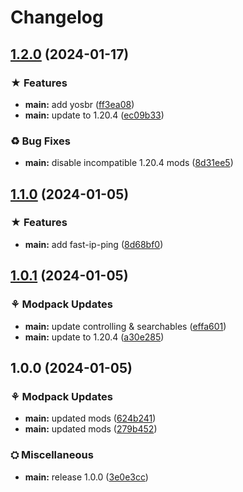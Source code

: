 # Changelog

## [1.2.0](https://github.com/darksaid98/optim/compare/main-v1.1.0...main-v1.2.0) (2024-01-17)


### ★ Features

* **main:** add yosbr ([ff3ea08](https://github.com/darksaid98/optim/commit/ff3ea083a9fc2f5f4fbf07396e29c971786fc701))
* **main:** update to 1.20.4 ([ec09b33](https://github.com/darksaid98/optim/commit/ec09b337b2576fdd965e082d1645300f4748d6ef))


### ♻ Bug Fixes

* **main:** disable incompatible 1.20.4 mods ([8d31ee5](https://github.com/darksaid98/optim/commit/8d31ee5f5e16a86560c9ea6a5cc77479020bff0d))

## [1.1.0](https://github.com/darksaid98/optim/compare/main-v1.0.1...main-v1.1.0) (2024-01-05)


### ★ Features

* **main:** add fast-ip-ping ([8d68bf0](https://github.com/darksaid98/optim/commit/8d68bf038948f998f775e479d551d7db1ea7534d))

## [1.0.1](https://github.com/darksaid98/optim/compare/main-v1.0.0...main-v1.0.1) (2024-01-05)


### ⚘ Modpack Updates

* **main:** update controlling & searchables ([effa601](https://github.com/darksaid98/optim/commit/effa6019536fa6cc949f4ef4f7f12267e2c0a1f1))
* **main:** update to 1.20.4 ([a30e285](https://github.com/darksaid98/optim/commit/a30e28574e1e3f237a80a08d182381bb975614b5))

## 1.0.0 (2024-01-05)


### ⚘ Modpack Updates

* **main:** updated mods ([624b241](https://github.com/darksaid98/optim/commit/624b24195509d25b47c9f05e59a0fcd3a5c5a38f))
* **main:** updated mods ([279b452](https://github.com/darksaid98/optim/commit/279b45287a305787e156946ebc6da18a0d4b822a))


### ⛭ Miscellaneous

* **main:** release 1.0.0 ([3e0e3cc](https://github.com/darksaid98/optim/commit/3e0e3cc60f594956901c1be4fd6bd0cd88d748cf))
